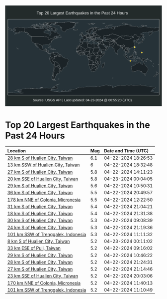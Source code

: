 ![Map](./map.png)

# Top 20 Largest Earthquakes in the Past 24 Hours

| Location | Mag | Date and Time (UTC) |
|:---|:---|:---|
| [28 km S of Hualien City, Taiwan](https://earthquake.usgs.gov/earthquakes/eventpage/us6000mt0r) | 6.1 | 04-22-2024 18:26:53 |
| [13 km SSW of Hualien City, Taiwan](https://earthquake.usgs.gov/earthquakes/eventpage/us6000mt0s) | 6 | 04-22-2024 18:32:48 |
| [27 km S of Hualien City, Taiwan](https://earthquake.usgs.gov/earthquakes/eventpage/us7000mduw) | 5.8 | 04-22-2024 14:11:23 |
| [20 km SSE of Hualien City, Taiwan](https://earthquake.usgs.gov/earthquakes/eventpage/us6000mt3f) | 5.8 | 04-23-2024 00:04:05 |
| [29 km S of Hualien City, Taiwan](https://earthquake.usgs.gov/earthquakes/eventpage/us7000mdti) | 5.6 | 04-22-2024 10:50:31 |
| [36 km S of Hualien City, Taiwan](https://earthquake.usgs.gov/earthquakes/eventpage/us6000mt1n) | 5.5 | 04-22-2024 20:49:57 |
| [178 km NNE of Colonia, Micronesia](https://earthquake.usgs.gov/earthquakes/eventpage/us7000mduf) | 5.5 | 04-22-2024 12:22:50 |
| [31 km S of Hualien City, Taiwan](https://earthquake.usgs.gov/earthquakes/eventpage/us6000mt1q) | 5.4 | 04-22-2024 21:04:21 |
| [18 km S of Hualien City, Taiwan](https://earthquake.usgs.gov/earthquakes/eventpage/us6000mt22) | 5.4 | 04-22-2024 21:31:38 |
| [30 km S of Hualien City, Taiwan](https://earthquake.usgs.gov/earthquakes/eventpage/us7000mdsw) | 5.3 | 04-22-2024 09:08:39 |
| [24 km S of Hualien City, Taiwan](https://earthquake.usgs.gov/earthquakes/eventpage/us6000mt1x) | 5.3 | 04-22-2024 21:19:36 |
| [101 km SSW of Trenggalek, Indonesia](https://earthquake.usgs.gov/earthquakes/eventpage/us7000mdtn) | 5.3 | 04-22-2024 11:11:32 |
| [8 km S of Hualien City, Taiwan](https://earthquake.usgs.gov/earthquakes/eventpage/us6000mt3i) | 5.2 | 04-23-2024 00:11:02 |
| [33 km ESE of Puli, Taiwan](https://earthquake.usgs.gov/earthquakes/eventpage/us7000mdt0) | 5.2 | 04-22-2024 09:16:02 |
| [29 km S of Hualien City, Taiwan](https://earthquake.usgs.gov/earthquakes/eventpage/us7000mdtc) | 5.2 | 04-22-2024 10:46:22 |
| [28 km S of Hualien City, Taiwan](https://earthquake.usgs.gov/earthquakes/eventpage/us6000mt21) | 5.2 | 04-22-2024 21:24:31 |
| [27 km S of Hualien City, Taiwan](https://earthquake.usgs.gov/earthquakes/eventpage/us6000mt1u) | 5.2 | 04-22-2024 21:14:46 |
| [23 km SSE of Hualien City, Taiwan](https://earthquake.usgs.gov/earthquakes/eventpage/us6000mt1g) | 5.2 | 04-22-2024 20:03:06 |
| [170 km NNE of Colonia, Micronesia](https://earthquake.usgs.gov/earthquakes/eventpage/us7000mdu9) | 5.2 | 04-22-2024 11:40:13 |
| [101 km SSW of Trenggalek, Indonesia](https://earthquake.usgs.gov/earthquakes/eventpage/us7000mdtk) | 5.2 | 04-22-2024 11:10:49 |
